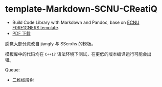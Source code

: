 # template-Markdown-SCNU-CReatiQ

* Build Code Library with Markdown and Pandoc, base on [ECNU F0RE1GNERS template](https://github.com/F0RE1GNERS/template).
* [PDF 下载](https://github.com/jzcrq/template-Markdown-SCNU-CReatiQ/raw/gh-pages/template.pdf)

感觉大部分魔改自 jiangly 与 SSerxhs 的模板。

模板库中的代码均在 `C++17` 语法环境下测试，在更低的版本编译运行可能会出错。

Queue:

- 二维线段树
